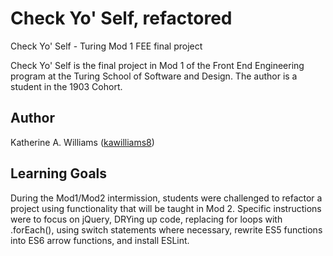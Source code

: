 # Check Yo' Self, refactored
Check Yo' Self - Turing Mod 1 FEE final project

Check Yo' Self is the final project in Mod 1 of the Front End Engineering program at the Turing School of Software and Design. The author is a student in the 1903 Cohort.

## Author
Katherine A. Williams ([kawilliams8](https://github.com/kawilliams8))

## Learning Goals
During the Mod1/Mod2 intermission, students were challenged to refactor a project using functionality that will be taught in Mod 2. Specific instructions were to focus on jQuery, DRYing up code, replacing for loops with .forEach(), using switch statements where necessary, rewrite ES5 functions into ES6 arrow functions, and install ESLint.
